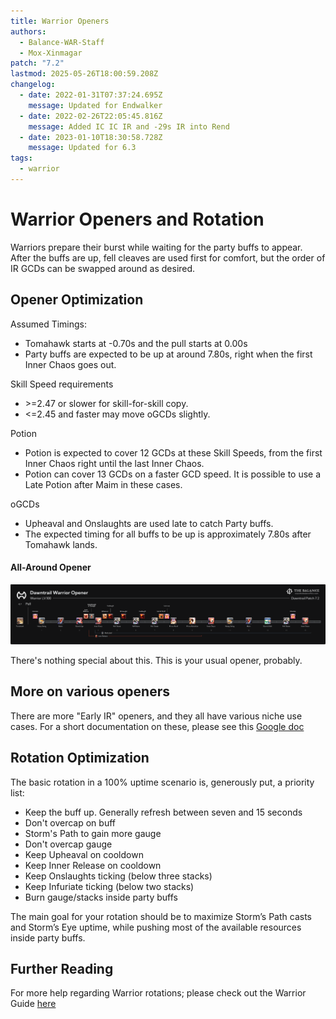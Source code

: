 ```yaml
---
title: Warrior Openers
authors:
  - Balance-WAR-Staff
  - Mox-Xinmagar
patch: "7.2"
lastmod: 2025-05-26T18:00:59.208Z
changelog:
  - date: 2022-01-31T07:37:24.695Z
    message: Updated for Endwalker
  - date: 2022-02-26T22:05:45.816Z
    message: Added IC IC IR and -29s IR into Rend
  - date: 2023-01-10T18:30:58.728Z
    message: Updated for 6.3
tags:
  - warrior
---
```

# Warrior Openers and Rotation

Warriors prepare their burst while waiting for the party buffs to appear.\
After the buffs are up, fell cleaves are used first for comfort, but the order of IR GCDs can be swapped around as desired.

## Opener Optimization

Assumed Timings:

* Tomahawk starts at -0.70s and the pull starts at 0.00s
* Party buffs are expected to be up at around 7.80s, right when the first Inner Chaos goes out.

Skill Speed requirements

* \>=2.47 or slower for skill-for-skill copy.
* <=2.45 and faster may move oGCDs slightly.

Potion

* Potion is expected to cover 12 GCDs at these Skill Speeds, from the first Inner Chaos right until the last Inner Chaos.
* Potion can cover 13 GCDs on a faster GCD speed. It is possible to use a Late Potion after Maim in these cases.

oGCDs

* Upheaval and Onslaughts are used late to catch Party buffs. 
* The expected timing for all buffs to be up is approximately 7.80s after Tomahawk lands.

#### All-Around Opener

![All-Around Opener](/img/jobs/war/warrior-dawntrail-opener-updated-2.png "All-Around Opener")

There's nothing special about this. This is your usual opener, probably.

## More on various openers

There are more "Early IR" openers, and they all have various niche use cases. For a short documentation on these, please see this [Google doc](https://bit.ly/dt-war-openers)

## Rotation Optimization

The basic rotation in a 100% uptime scenario is, generously put, a priority list:

* Keep the buff up. Generally refresh between seven and 15 seconds
* Don't overcap on buff
* Storm's Path to gain more gauge
* Don't overcap gauge
* Keep Upheaval on cooldown
* Keep Inner Release on cooldown
* Keep Onslaughts ticking (below three stacks)
* Keep Infuriate ticking (below two stacks)
* Burn gauge/stacks inside party buffs

The main goal for your rotation should be to maximize Storm’s Path casts and Storm’s Eye uptime, while pushing most of the available resources inside party buffs.

## Further Reading

For more help regarding Warrior rotations; please check out the Warrior Guide [here](/jobs/tanks/warrior/basic-guide/)